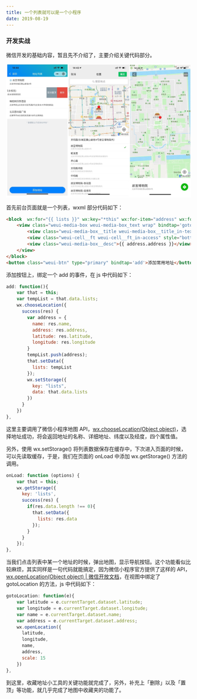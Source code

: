 ```yaml
---
title: 一个列表就可以是一个小程序
date: 2019-08-19
---
```


### 开发实战
微信开发的基础内容，暂且先不介绍了，主要介绍关键代码部分。

![](./_image/address.JPG)

首先前台页面就是一个列表，wxml 部分代码如下：

```html
<block  wx:for="{{ lists }}" wx:key="*this" wx:for-item="address" wx:for-index="index">
    <view class="weui-media-box weui-media-box_text wrap" bindtap='gotoLocation' data-index="{{ index }}" data-latitude="{{ address.latitude }}" data-longitude="{{ address.longitude }}" data-name="{{ address.name }}" data-address="{{ address.address }}" bindlongpress='editLocation' bindtouchstart='touchstart' bindtouchmove='touchmove' bindtouchend='touchend'>
        <view class="weui-media-box__title weui-media-box__title_in-text">{{ address.name }}</view>
        <view class="weui-cell__ft weui-cell__ft_in-access" style="bottom: 6px"></view>
        <view class="weui-media-box__desc">{{ address.address }}</view>
    </view>
</block>
<button class="weui-btn" type="primary" bindtap='add'>添加常用地址</button>
```

添加按钮上，绑定一个 add 的事件，在 js 中代码如下：

```js
add: function(){
    var that = this;
    var tempList = that.data.lists;
    wx.chooseLocation({
      success(res) {
        var address = {
          name: res.name,
          address: res.address,
          latitude: res.latitude,
          longitude: res.longitude
        }
        tempList.push(address);
        that.setData({
          lists: tempList
        });
        wx.setStorage({
          key: "lists",
          data: that.data.lists
        })
      }
    })
},
```

这里主要调用了微信小程序地图 API，[wx.chooseLocation(Object object)](~https://developers.weixin.qq.com/miniprogram/dev/api/location/wx.chooseLocation.html~)，选择地址成功，将会返回地址的名称、详细地址、纬度以及经度，四个属性值。

另外，使用 wx.setStorage() 将列表数据保存在缓存中，下次进入页面的时候，可以先读取缓存，于是，我们在页面的 onLoad 中添加 wx.getStorage() 方法的调用。

```js
onLoad: function (options) {
    var that = this;
    wx.getStorage({
      key: 'lists',
      success(res) {
        if(res.data.length !== 0){
          that.setData({
            lists: res.data
          });
        }
      }
    });
},
```

当我们点击列表中某一个地址的时候，弹出地图，显示导航按钮。这个功能看似比较麻烦，其实同样是一句代码就能搞定，因为微信小程序官方提供了这样的 API，[wx.openLocation(Object object) | 微信开放文档](~https://developers.weixin.qq.com/miniprogram/dev/api/location/wx.openLocation.html~)，在视图中绑定了 gotoLocation 的方法，js 中代码如下：

```js
gotoLocation: function(e){
    var latitude = e.currentTarget.dataset.latitude;
    var longitude = e.currentTarget.dataset.longitude;
    var name = e.currentTarget.dataset.name;
    var address = e.currentTarget.dataset.address;
    wx.openLocation({
      latitude,
      longitude,
      name,
      address,
      scale: 15
    })
},
```

到这里，收藏地址小工具的关键功能就完成了，另外，补充上「删除」以及「置顶」等功能，就几乎完成了地图中收藏夹的功能了。